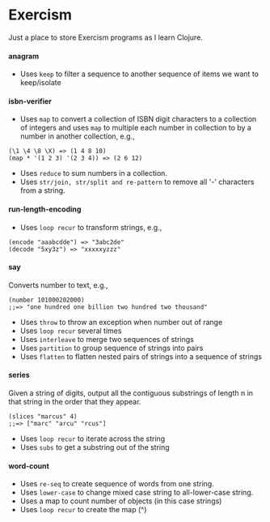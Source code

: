 # Exercism

Just a place to store Exercism programs as I learn Clojure.

#### anagram
- Uses ```keep``` to filter a sequence to another sequence of items we want to
keep/isolate

#### isbn-verifier
- Uses ```map``` to convert a collection of ISBN digit characters to a collection of integers
and uses ```map``` to multiple each number in collection to by a number in another
collection, e.g.,
```
(\1 \4 \8 \X) => (1 4 8 10)
(map * '(1 2 3) '(2 3 4)) => (2 6 12)
```
- Uses ```reduce``` to sum numbers in a collection.
- Uses ```str/join, str/split and re-pattern``` to remove all '-' characters from a string.


#### run-length-encoding
- Uses ```loop recur``` to transform strings, e.g.,
```
(encode "aaabcdde") => "3abc2de"
(decode "5xy3z") => "xxxxxyzzz"
```

#### say
Converts number to text, e.g.,
```
(number 101000202000)
;;=> "one hundred one billion two hundred two thousand"
```
- Uses ```throw``` to throw an exception when number out of range
- Uses ```loop recur``` several times
- Uses ```interleave``` to merge two sequences of strings
- Uses ```partition``` to group sequence of strings into pairs
- Uses ```flatten``` to flatten nested pairs of strings into a sequence of strings

#### series
Given a string of digits, output all the contiguous substrings of length n in that string in the order that they appear.
```
(slices "marcus" 4)
;;=> ["marc" "arcu" "rcus"]
```
- Uses ```loop recur``` to iterate across the string
- Uses ```subs``` to get a substring out of the string

#### word-count
- Uses ```re-seq``` to create sequence of words from one string.
- Uses ```lower-case``` to change mixed case string to all-lower-case string.
- Uses a map to count number of objects (in this case strings)
- Uses ```loop recur``` to create the map (^)
